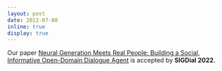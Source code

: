 ```yaml
---
layout: post
date: 2022-07-08
inline: true
display: true
---
```


Our paper <a href="https://arxiv.org/pdf/2207.12021.pdf">Neural Generation Meets Real People: Building a Social, Informative Open-Domain Dialogue Agent</a> is accepted by **SIGDial 2022**.
